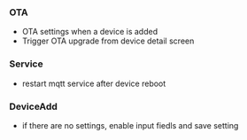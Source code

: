 ### OTA
- OTA settings when a device is added
- Trigger OTA upgrade from device detail screen

### Service
- restart mqtt service after device reboot

### DeviceAdd
- if there are no settings, enable input fiedls and save setting